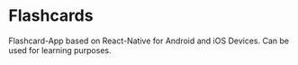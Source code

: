 # Flashcards
Flashcard-App based on React-Native for Android and iOS Devices. Can be used for learning purposes.
